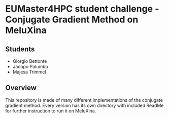 # EUMaster4HPC student challenge - Conjugate Gradient Method on MeluXina

## Students
* Giorgio Bettonte
* Jacopo Palumbo
* Majesa Trimmel

## Overview
This repository is made of many different implementations of the conjugate gradient method.
Every version has its own directory with included ReadMe for further instruction to run it on MeluXina.


